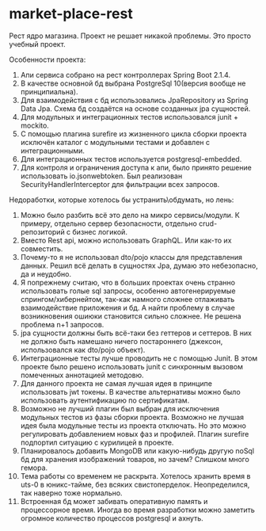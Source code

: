 # market-place-rest
Рест ядро магазина. Проект не решает никакой проблемы. Это просто учебный проект.

Особенности проекта:
1. Апи сервиса собрано на рест контроллерах Spring Boot 2.1.4. 
2. В качестве основной бд выбрана PostgreSql 10(версия вообще не принципиальна).
3. Для взаимодействия с бд использовались JpaRepository из Spring Data Jpa. Схема бд создаётся на основе созданных jpa сущностей.
4. Для модульных и интеграционных тестов использовался junit + mockito.
5. С помощью плагина surefire из жизненного цикла сборки проекта исключён каталог с модульными тестами и добавлен с интеграционными.
6. Для интеграционных тестов используется postgresql-embedded.
7. Для контроля и ограничения доступа к апи, было принято решение использовать io.jsonwebtoken. Был реализован SecurityHandlerInterceptor для фильтрации всех запросов. 

Недоработки, которые хотелось бы устранить\обдумать, но лень:

1. Можно было разбить всё это дело на микро сервисы/модули. К примеру, отдельно сервер безопасности, отдельно crud-репозиторий с бизнес логикой.
2. Вместо Rest api, можно использовать GraphQL. Или как-то их совместить. 
3. Почему-то я не использовал dto/pojo классы для представления данных. Решил всё делать в сущностях Jpa, думаю это небезопасно, да и неудобно.
4. Я попрежнему считаю, что в больших проектах очень странно использовать голые sql запросы, особенно автогенерируемые спрингом/хибернейтом,
так-как намного сложнее отлаживать взаимодействие приложения и бд. А найти проблему в случае возникновения ошиюки становится сильно сложнее. Не решена проблема n+1 запросов.
5. jpa сущности должны быть всё-таки без геттеров и сеттеров. В них не должно быть намешано ничего постароннего (джексон, использовался как dto/pojo объект).
6. Интеграционные тесты лучше проводить не с помощью Junit. В этом проекте было решено использовать junit с синхронным вызовом помеченных аннотацией методовю.
7. Для данного проекта не самая лучшая идея в принципе использовать jwt токены. В качестве альтернативы можно было использовать аутентификацию по сертификатам.
8. Возможно не лучший плагин был выбран для исключения модульных тестов из фазы сборки проекта. Возможно не лучшая идея была модульные тесты из проекта отключать. Но это можно регулировать добавлением новых фаз и профилей.
Плагин surefire подпортил ситуацию с курилицей в проекте.
9. Планировалось добавить MongoDB или какую-нибудь другую noSql бд для хранения изображений товаров, но зачем? Слишком много гемора.
10. Тема работы со временем не раскрыта. Хотелось хранить время в uts-0 в юникс-тайме, без всяких свистоперделок. Неопределился, так наверно тоже нормально.
11. Встроенная бд может забивать оперативную память и процессорное время. Иногда во время разработки можно заметить огромное количество процессов postgresql и ахнуть.
